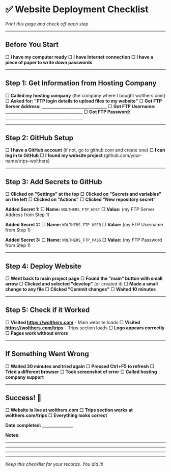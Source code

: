 # ✅ Website Deployment Checklist
*Print this page and check off each step*

---

## Before You Start

□ **I have my computer ready**
□ **I have Internet connection**
□ **I have a piece of paper to write down passwords**

---

## Step 1: Get Information from Hosting Company

□ **Called my hosting company** (the company where I bought wolthers.com)
□ **Asked for: "FTP login details to upload files to my website"**
□ **Got FTP Server Address:** ________________________________
□ **Got FTP Username:** ______________________________________
□ **Got FTP Password:** ______________________________________

---

## Step 2: GitHub Setup

□ **I have a GitHub account** (if not, go to github.com and create one)
□ **I can log in to GitHub**
□ **I found my website project** (github.com/your-name/trips-wolthers)

---

## Step 3: Add Secrets to GitHub

□ **Clicked on "Settings" at the top**
□ **Clicked on "Secrets and variables" on the left**
□ **Clicked on "Actions"**
□ **Clicked "New repository secret"**

**Added Secret 1:**
□ **Name:** `WOLTHERS_FTP_HOST`
□ **Value:** (my FTP Server Address from Step 1)

**Added Secret 2:**
□ **Name:** `WOLTHERS_FTP_USER`
□ **Value:** (my FTP Username from Step 1)

**Added Secret 3:**
□ **Name:** `WOLTHERS_FTP_PASS`
□ **Value:** (my FTP Password from Step 1)

---

## Step 4: Deploy Website

□ **Went back to main project page**
□ **Found the "main" button with small arrow**
□ **Clicked and selected "develop"** (or created it)
□ **Made a small change to any file**
□ **Clicked "Commit changes"**
□ **Waited 10 minutes**

---

## Step 5: Check if it Worked

□ **Visited https://wolthers.com** - Main website loads
□ **Visited https://wolthers.com/trips** - Trips section loads
□ **Logo appears correctly**
□ **Pages work without errors**

---

## If Something Went Wrong

□ **Waited 30 minutes and tried again**
□ **Pressed Ctrl+F5 to refresh**
□ **Tried a different browser**
□ **Took screenshot of error**
□ **Called hosting company support**

---

## Success! 🎉

□ **Website is live at wolthers.com**
□ **Trips section works at wolthers.com/trips**
□ **Everything looks correct**

**Date completed:** _______________

**Notes:** 
_________________________________________________
_________________________________________________
_________________________________________________

---

*Keep this checklist for your records. You did it!* 